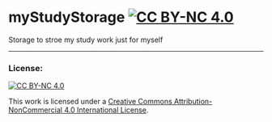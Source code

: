 
# myStudyStorage [![CC BY-NC 4.0][cc-by-nc-shield]][cc-by-nc-legalcode]

Storage to stroe my study work just for myself


---

### License: 
[![CC BY-NC 4.0][cc-by-nc-image]][cc-by-nc]

This work is licensed under a
[Creative Commons Attribution-NonCommercial 4.0 International License][cc-by-nc-legalcode].


[cc-by-nc]: https://creativecommons.org/licenses/by-nc/4.0/
[cc-by-nc-legalcode]: https://creativecommons.org/licenses/by-nc/4.0/legalcode
[cc-by-nc-image]: https://licensebuttons.net/l/by-nc/4.0/88x31.png
[cc-by-nc-shield]: https://img.shields.io/badge/License-CC%20BY--NC%204.0-lightgrey.svg
